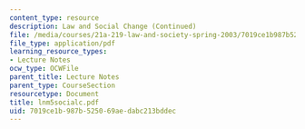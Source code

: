 ```yaml
---
content_type: resource
description: Law and Social Change (Continued)
file: /media/courses/21a-219-law-and-society-spring-2003/7019ce1b987b525069aedabc213bddec_lnm5socialc.pdf
file_type: application/pdf
learning_resource_types:
- Lecture Notes
ocw_type: OCWFile
parent_title: Lecture Notes
parent_type: CourseSection
resourcetype: Document
title: lnm5socialc.pdf
uid: 7019ce1b-987b-5250-69ae-dabc213bddec
---
```

